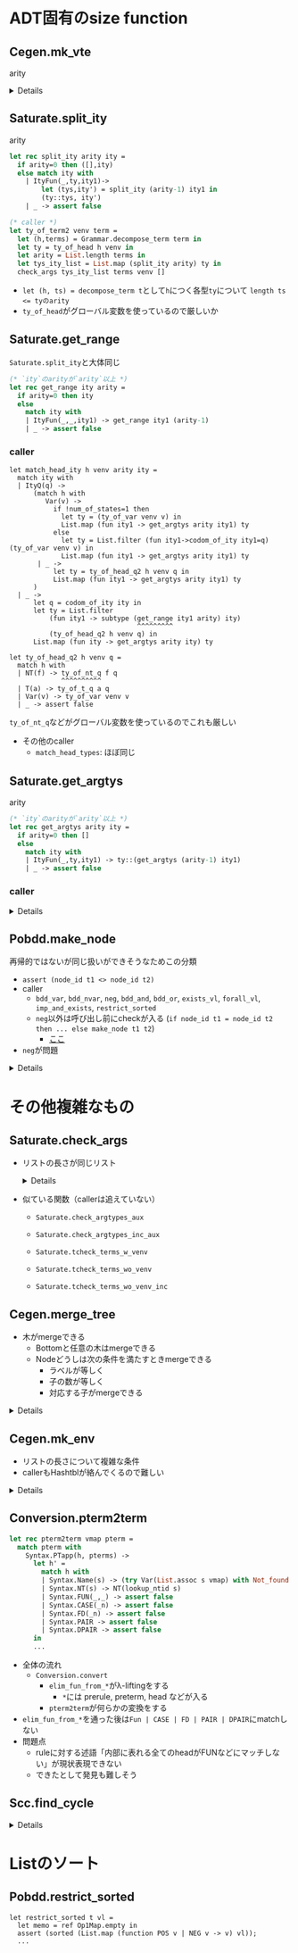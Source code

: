 
ADT固有のsize function
======================

Cegen.mk_vte
------------

arity

<details><!--{{{-->

```ocaml
type ity = ItyQ of ity_id | ItyFun of ity_id * ty * ity
let rec arity = function
  | ItyQ(_) -> 0
  | ItyFun(_,_,ity) -> 1 + arity ity

(*{SPEC}
type mk_vte : (vars : int list) -> { at : ity | arity at >= List.length vars } -> ...
{SPEC}*)
let rec mk_vte vars at =
  match at with
  | ItyQ(q) ->
      if vars=[] then
        ([], ItyQ(q))
      else assert false
  | ItyFun(_, ty, aty1) ->
      begin match vars with
      | [] -> ([], at)
      | v::vars' ->
          let (ve1, rt1) = mk_vte vars' aty1 in
        ((v, ty)::ve1, rt1)
      end
```

### caller

```ocaml
let register_backchain f ity ntyid =
  let (arity,body) = lookup_rule f in
  let vars = mk_vars f arity in
  let (vte,rty) = mk_vte vars ity in
  let eterm = try find_derivation ntyid vte body rty
    with Not_found ->
      (print_string ("failed to find a derivation for "^(name_of_nt f)^":");
       Type.print_ity ity; assert false)
  in
  Hashtbl.add tracetab (f,ity) (vte,eterm)
```

`let (arity,body) = lookup_rule f`のとき`body`のarityが`arity`以上であることを言うのが難しそう（グローバル変数への書き込み）
関連する関数:

```ocaml
(* grammer.ml *)
let get_def (f: nameNT) (g:gram) =
  g.r.(f)
let lookup_rule (f: nameNT) =
  get_def f (!gram)

(* conversion.ml *)
let Conversion.prerules2gram prerules =
  let prerules = elim_fun_from_prerules prerules in
  let ntnames = List.map (fun (x,_,_)->x) prerules in
  let num_of_nts = List.length ntnames in
  let _ = (ntauxid := num_of_nts) in
  let _ = nttab := Array.make num_of_nts (dummy_ntname,O) in
  let _ = List.iter register_nt ntnames in
  let rules = Array.make num_of_nts (0,dummy_term) in
  let vinfo = Array.make  num_of_nts [| |] in
  let _ = prerules2rules rules vinfo prerules in
  let (nt', rules') =
    if !(Flags.normalize) then
      add_auxiliary_rules !nttab rules
    else (!nttab, rules)
  in
  let s = 0 in
  let terminals = List.map (fun a -> (a, -1)) (terminals_in_rules rules) in
  let g = {nt= nt'; t=terminals; vinfo = vinfo; r=rules'; s=s} in
  Grammar.gram := g; g
  ^^^^^^^^^^^^^^^^^
```

</details><!--}}}-->

<a name = "Saturate__split_ity"></a>
Saturate.split_ity
------------------

arity

```ocaml
let rec split_ity arity ity =
  if arity=0 then ([],ity)
  else match ity with
    | ItyFun(_,ty,ity1)->
        let (tys,ity') = split_ity (arity-1) ity1 in
        (ty::tys, ity')
    | _ -> assert false

(* caller *)
let ty_of_term2 venv term =
  let (h,terms) = Grammar.decompose_term term in
  let ty = ty_of_head h venv in
  let arity = List.length terms in
  let tys_ity_list = List.map (split_ity arity) ty in
  check_args tys_ity_list terms venv []
```

+ `let (h, ts) = decompose_term t`として`h`につく各型`ty`について `length ts <= tyのarity`
+ `ty_of_head`がグローバル変数を使っているので厳しいか


Saturate.get_range
------------------

`Saturate.split_ity`と大体同じ

```ocaml
(* `ity`のarityが`arity`以上 *)
let rec get_range ity arity =
  if arity=0 then ity
  else
    match ity with
    | ItyFun(_,_,ity1) -> get_range ity1 (arity-1)
    | _ -> assert false
```

### caller

```
let match_head_ity h venv arity ity =
  match ity with
  | ItyQ(q) ->
      (match h with
         Var(v) ->
           if !num_of_states=1 then
             let ty = (ty_of_var venv v) in
             List.map (fun ity1 -> get_argtys arity ity1) ty
           else
             let ty = List.filter (fun ity1->codom_of_ity ity1=q) (ty_of_var venv v) in
             List.map (fun ity1 -> get_argtys arity ity1) ty
       | _ ->
           let ty = ty_of_head_q2 h venv q in
           List.map (fun ity1 -> get_argtys arity ity1) ty
      )
  | _ ->
      let q = codom_of_ity ity in
      let ty = List.filter
          (fun ity1 -> subtype (get_range ity1 arity) ity)
                                ^^^^^^^^^
          (ty_of_head_q2 h venv q) in
      List.map (fun ity -> get_argtys arity ity) ty

let ty_of_head_q2 h venv q =
  match h with
  | NT(f) -> ty_of_nt_q f q
             ^^^^^^^^^^
  | T(a) -> ty_of_t_q a q
  | Var(v) -> ty_of_var venv v
  | _ -> assert false
```

`ty_of_nt_q`などがグローバル変数を使っているのでこれも厳しい

+ その他のcaller
    + `match_head_types`: ほぼ同じ


Saturate.get_argtys
-------------------

arity

```ocaml
(* `ity`のarityが`arity`以上 *)
let rec get_argtys arity ity =
  if arity=0 then []
  else
    match ity with
    | ItyFun(_,ty,ity1) -> ty::(get_argtys (arity-1) ity1)
    | _ -> assert false
```

### caller

<details><!--{{{-->

```ocaml
let match_head_ity h venv arity ity =
  match ity with
  | ItyQ(q) ->
      (match h with
         Var(v) ->
           if !num_of_states=1 then
             let ty = ty_of_var venv v in
             List.map (fun ity1 -> get_argtys arity ity1) ty
                                   ^^^^^^^^^^
           else
             let ty = List.filter (fun ity1->codom_of_ity ity1=q) (ty_of_var venv v) in
             List.map (fun ity1 -> get_argtys arity ity1) ty
                                   ^^^^^^^^^^
       | _ ->
           let ty = ty_of_head_q2 h venv q in
           List.map (fun ity1 -> get_argtys arity ity1) ty
                                 ^^^^^^^^^^
      )
  | _ -> (* ItyFun *)
      let q = codom_of_ity ity in
      let ty = List.filter
          (fun ity1 -> subtype (get_range ity1 arity) ity)
          (ty_of_head_q2 h venv q) in
      List.map (fun ity -> get_argtys arity ity) ty
                           ^^^^^^^^^^
```

```ocaml
let match_head_types h venv arity ity =
  match ity with
  | ItyQ(q) ->
      begin match h with
      | Var(v) ->
          let ty = ty_of_var venv v in
          let ty' =
            if !num_of_states=1
            then ty
            else List.filter (fun ity1->codom_of_ity ity1=q) ty
          in
          List.map (fun ity1 -> (get_argtys arity ity1, [(v,[ity1])])) ty'
                                 ^^^^^^^^^^
      | _ ->
          let ty = ty_of_head_q2 h venv q in
          List.map (fun ity1 -> (get_argtys arity ity1, [])) ty
                                 ^^^^^^^^^^
      end
  | _ ->
      let ty = List.filter (fun (ity1,_) ->
          subtype (get_range ity1 arity) ity) (ty_of_head_q h venv (codom_of_ity ity)) in
      List.map (fun (ity,vte) -> (get_argtys arity ity, vte)) ty
                                  ^^^^^^^^^^
```

```ocaml
let rec check_ty_of_term_inc venv term ity f tyf =
  let (h,terms) = Grammar.decompose_term term in
  let arity = List.length terms in
  let tyss =
    if h=NT(f) then
      let ty1 = List.filter (fun ity1 -> subtype (get_range ity1 arity) ity) tyf in
      if ty1=[]
      then raise Untypable
      else List.map (fun ity -> (get_argtys arity ity, [])) ty1
                                 ^^^^^^^^^^
    else
      match_head_types h venv arity ity
  in
  let vte = check_argtypes_inc venv terms tyss f tyf in vte
```

```ocaml
let rec tcheck_wo_venv_inc term ity g ty_g =
  match term with
    Var(x) -> [[(x,[ity])]]
  | T(a) ->
      let q = codom_of_ity ity in
      let ty = (ty_of_t_q a q) in
      if List.exists (fun ity1->subtype ity1 ity) ty then
        [[]]
      else []
  | NT(f)->
      let ty = if f=g then ty_g else
          let q = codom_of_ity ity in ty_of_nt_q f q
      in
      if List.exists (fun ity1->subtype ity1 ity) ty then
        [[]]
      else []
  | App(_,_) ->
      let (h,terms)=Grammar.decompose_term term in
      let arity = List.length terms in
      let tyss =
        if h=NT(g) then
          let ty = List.filter (fun ity1 ->
              subtype (get_range ity1 arity) ity) ty_g in
          List.map (fun ity -> get_argtys arity ity) ty
                               ^^^^^^^^^^
        else match_head_ity h [] arity ity
      in
      List.fold_left
        (fun vtes tys ->
           (tcheck_terms_wo_venv_inc terms tys g ty_g)@vtes) [] tyss
```
</details><!--}}}-->

<a name = "Pobdd__make_node"></a>
Pobdd.make_node
---------------

再帰的ではないが同じ扱いができそうなためこの分類

+ `assert (node_id t1 <> node_id t2)`
+ caller
    + `bdd_var`, `bdd_nvar`, `neg`, `bdd_and`, `bdd_or`, `exists_vl`, `forall_vl`, `imp_and_exists`, `restrict_sorted`
    + `neg`以外は呼び出し前にcheckが入る (`if node_id t1 = node_id t2 then ... else make_node t1 t2`)
        + [ここ](./TrivialProblem.md#Pobdd__make_node)
+ `neg`が問題

<details><!--{{{-->

```ocaml
let node_id = function
  | Leaf(true) -> 0
  | Leaf(false) -> 1
  | Node(_,_,_,x,_) -> x;;
let make_node (v,t1,t2) =
  let i1 = node_id t1 in
  let i2 = node_id t2 in
  assert (i1 <> i2);
  ^^^^^^^^^^^^^^^^^^
  ...

let neg t1 =
  let memo = ref Op1Map.empty in
  let rec go = function
    | Leaf b -> Leaf (not b)
    | Node (v, t1, t2, id,_) ->
      if Op1Map.mem id !memo then Op1Map.find id !memo
      else begin
        let t1' = go t1 in
        let t2' = go t2 in
        let t = make_node (v,t1',t2') in
                ^^^^^^^^^
        memo := Op1Map.add id t !memo;
        t
      end
  in go t1;;
```

</details><!--}}}-->


その他複雑なもの
================

Saturate.check_args
-------------------

  + リストの長さが同じリスト

    <details><!--{{{-->

    ```ocaml
    (* tysとtermsの長さが等しい *)
    let rec check_args_aux tys terms venv =
      match (tys,terms) with
      | ([], []) -> true
      | (ty::tys', t::terms') ->
          List.for_all (fun ity-> check_term t ity venv) ty
            && check_args_aux tys' terms' venv
      | _ -> assert false
             ^^^^^^^^^^^^ tysとtermsの長さが同じ
    (* tys_ity_list の各要素 (tys,ity)に対してtysとtermsの長さが等しい *)
    and check_args tys_ity_list terms venv ty =
      match tys_ity_list with
      | [] -> ty
      | (tys,ity)::tys_ity_list' ->
          if check_args_aux tys terms venv
             ^^^^^^^^^^^^^^
          then
            (if !Flags.merge_vte then
               let ty' = List.filter (fun ity1->not(eq_ity ity ity1)) ty in
               let tys_ity_list'' =
                 List.filter (fun (_,ity1)->not(eq_ity ity ity1)) tys_ity_list'
               in
               check_args tys_ity_list'' terms venv (ity::ty')
             else
               let ty' = List.filter (fun ity1->not(subtype ity ity1)) ty in
               let tys_ity_list'' =
                 List.filter (fun (_,ity1)->not(subtype ity ity1)) tys_ity_list'
               in
               check_args tys_ity_list'' terms venv (ity::ty')
            )
          else
            check_args tys_ity_list' terms venv ty
    and check_term term ity venv =
      match term with
      | App(_,_) ->
          let (h,terms) = Grammar.decompose_term term in
          let tyss = match_head_ity h venv (List.length terms) ity in
          List.exists (fun tys->check_args_aux tys terms venv) tyss
                                ^^^^^^^^^^^^^^
      | Var(v) -> List.exists (fun ity1 -> subtype ity1 ity) (ty_of_var venv v)
      | T(a) -> let q = codom_of_ity ity in
          List.exists (fun ity1 -> subtype ity1 ity) (ty_of_t_q a q)
      | NT(f) -> let q = codom_of_ity ity in
          List.exists (fun ity1 -> subtype ity1 ity) (ty_of_nt_q f q)

    (* caller *)
    let ty_of_term2 venv term =
      let (h,terms) = Grammar.decompose_term term in
      let ty = ty_of_head h venv in
      let arity = List.length terms in
          ^^^^^^^^^^^^^^^^^^^^^^^^^
      let tys_ity_list = List.map (split_ity arity) ty in
      check_args tys_ity_list terms venv []
    ```

    [`split_ity`](./#Saturate__split_ity)は引数と同じ長さのリストを返す

    </details><!--}}}-->

  + 似ている関数（callerは追えていない）
      + `Saturate.check_argtypes_aux`

      + `Saturate.check_argtypes_inc_aux`

      + `Saturate.tcheck_terms_w_venv`

      + `Saturate.tcheck_terms_wo_venv`

      + `Saturate.tcheck_terms_wo_venv_inc`


Cegen.merge_tree
----------------

+ 木がmergeできる
    + Bottomと任意の木はmergeできる
    + Nodeどうしは次の条件を満たすときmergeできる
        + ラベルが等しく
        + 子の数が等しく
        + 対応する子がmergeできる

<details>

```ocaml
let rec merge_tree t1 t2 =
  match t1, t2 with
  | Bottom, _ -> t2
  | _, Bottom -> t1
  | Node(a1,ts1), Node(a2,ts2) ->
      if a1=a2 then
        Node(a1, merge_trees ts1 ts2)
      else assert false
and merge_trees ts1 ts2 =
  List.map (fun (t1,t2) -> merge_tree t1 t2) (List.combine ts1 ts2)
i                                              ^^^^^^^^^^^^
```

</details>

Cegen.mk_env
------------

  + リストの長さについて複雑な条件
  + callerもHashtblが絡んでくるので難しい

<details><!--{{{-->

```ocaml
let rec mk_env vte termss =
  match (vte, termss) with
  | ([], []) -> []
  | ((v,ty)::vte', ts::termss') ->
      let x = List.combine ty ts in
              ^^^^^^^^^^^^
      (List.map (fun (ity,t)->((v,ity),t)) x)@(mk_env vte' termss')
  | _ -> assert false
(* 下とほぼ同じ
let rec mk_env vte termss =
  List.concat @@ List.map2
    begin fun (v,ty) (ts) ->
      let x = List.combine ty ts in
      List.map (fun (ity,t)->((v,ity),t)) x
    end
    vte termss
*)
(* caller *)
let rec evaluate_eterm eterm env =
  let (h,termss) = decompose_eterm eterm in
  match h with
  | ENT(f,ity,ntyid) ->
      begin try
        let (vte,body) =
          try Hashtbl.find tracetab (f,ity) with Not_found ->
            register_backchain f ity ntyid;
            Hashtbl.find tracetab (f,ity)
        in
        let (vte',body') = rename_vte_eterm vte body in
        let env' = mk_env vte' termss in
        evaluate_eterm body' (env'@env)
      with Not_found -> assert false end
  ...
```
</details><!--}}}-->

<a name = "Conversion__pterm2term"></a>
Conversion.pterm2term
---------------------

````ocaml
let rec pterm2term vmap pterm =
  match pterm with
    Syntax.PTapp(h, pterms) ->
      let h' =
        match h with
        | Syntax.Name(s) -> (try Var(List.assoc s vmap) with Not_found -> T(s))
        | Syntax.NT(s) -> NT(lookup_ntid s)
        | Syntax.FUN(_,_) -> assert false
        | Syntax.CASE(_n) -> assert false
        | Syntax.FD(_n) -> assert false
        | Syntax.PAIR -> assert false
        | Syntax.DPAIR -> assert false
      in
      ...
````

+ 全体の流れ
  + `Conversion.convert`
      + `elim_fun_from_*`がλ-liftingをする
          + `*`には prerule, preterm, head などが入る
      + `pterm2term`が何らかの変換をする
+ `elim_fun_from_*`を通った後は`Fun | CASE | FD | PAIR | DPAIR`にmatchしない
+ 問題点
  + ruleに対する述語「内部に表れる全てのheadがFUNなどにマッチしない」が現状表現できない
  + できたとして発見も難しそう


Scc.find_cycle
--------------

<details>

```ocaml
let rec find_cycle((g:graph),visited,x) =
  let nexts = try get_nexts g x with Not_found -> [] in
  let g' = find_cycle_next(g, x, x::visited, nexts) in
    delete_nodes g' [x]
and find_cycle_next(g, x, visited, nexts) =
  match nexts with
  | [] -> g
  | y::yl ->
      if List.mem y visited then
        raise Cycle
      else
        let g' = find_cycle(g, visited, y) in
          find_cycle_next(g', x, visited, yl);;
```

</details>

Listのソート
============

Pobdd.restrict_sorted
---------------------

```
let restrict_sorted t vl =
  let memo = ref Op1Map.empty in
  assert (sorted (List.map (function POS v | NEG v -> v) vl));
  ...
```

